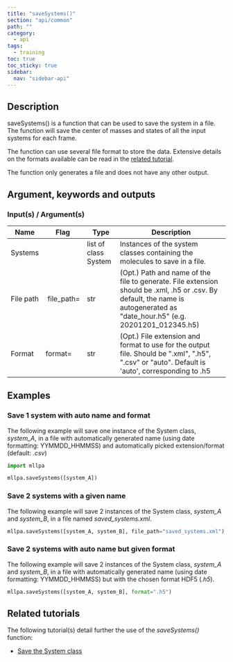 ```yaml
---
title: "saveSystems()"
section: "api/common"
path: ""
category:
  - api
tags:
  - training
toc: true
toc_sticky: true
sidebar:
  nav: "sidebar-api"
---
```


## Description

saveSystems() is a function that can be used to save the system in a file. The function will
save the center of masses and states of all the input systems for each frame.

The function can use several file format to store the data. Extensive details on the
formats available can be read in the [related tutorial](/mllpa/documentation/tutorials/outputs/2-save-system/#details-on-the-formats).

The function only generates a file and does not have any other output.

## Argument, keywords and outputs

### Input(s) / Argument(s)

| Name | Flag | Type | Description |
|---|---|---|---|
| Systems | | list of class System | Instances of the system classes containing the molecules to save in a file. |
| File path | file_path= | str | (Opt.) Path and name of the file to generate. File extension should be .xml, .h5 or .csv. By default, the name is autogenerated as "date\_hour.h5" (e.g. 20201201\_012345.h5) |
| Format | format= | str | (Opt.) File extension and format to use for the output file. Should be ".xml", ".h5", ".csv" or "auto". Default is 'auto', corresponding to .h5 |

## Examples

### Save 1 system with auto name and format

The following example will save one instance of the System class, *system_A*, in
a file with automatically generated name (using date formatting: YYMMDD_HHMMSS) and
automatically picked extension/format (default: *.csv*)

```python
import mllpa

mllpa.saveSystems([system_A])
```

### Save 2 systems with a given name

The following example will save 2 instances of the System class, *system_A* and *system_B*, in
a file named *saved_systems.xml*.

```python
mllpa.saveSystems([system_A, system_B], file_path="saved_systems.xml")
```

### Save 2 systems with auto name but given format

The following example will save 2 instances of the System class, *system_A* and *system_B*, in
a file with automatically generated name (using date formatting: YYMMDD_HHMMSS) but with
the chosen format HDF5 (*.h5*).

```python
mllpa.saveSystems([system_A, system_B], format=".h5")
```

## Related tutorials

The following tutorial(s) detail further the use of the *saveSystems()* function:

* [Save the System class](/mllpa/documentation/tutorials/outputs/2-save-system/)
